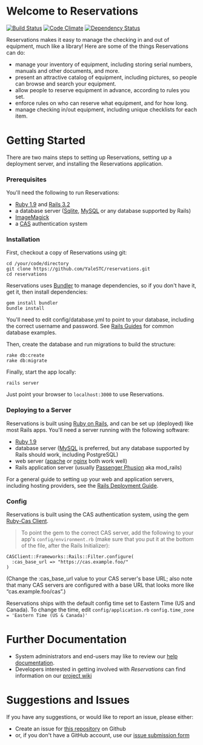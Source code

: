 # Welcome to Reservations 

[![Build Status](https://travis-ci.org/YaleSTC/reservations.svg?branch=development)](https://travis-ci.org/YaleSTC/reservations) [![Code Climate](https://codeclimate.com/github/YaleSTC/reservations.png)](https://codeclimate.com/github/YaleSTC/reservations) [![Dependency Status](https://gemnasium.com/YaleSTC/reservations.svg)](https://gemnasium.com/YaleSTC/reservations)

Reservations makes it easy to manage the checking in and out of equipment, much like a library! Here are some of the things Reservations can do:

* manage your inventory of equipment, including storing serial numbers, manuals and other documents, and more.
* present an attractive catalog of equipment, including pictures, so people can browse and search your equipment.
* allow people to reserve equipment in advance, according to rules you set.
* enforce rules on who can reserve what equipment, and for how long.
* manage checking in/out equipment, including unique checklists for each item.

Getting Started
===============

There are two mains steps to setting up Reservations, setting up a deployment server, and installing the Reservations application.

### Prerequisites
You'll need the following to run Reservations:
* [Ruby 1.9](http://www.ruby-lang.org/) and [Rails 3.2](http://rubyonrails.org/)
* a database server ([Sqlite](http://www.sqlite.org/), [MySQL](http://www.mysql.com/) or any database supported by Rails)
* [ImageMagick](http://www.imagemagick.org/script/index.php)
* a [CAS](http://www.jasig.org/cas) authentication system

### Installation 
First, checkout a copy of Reservations using git:

```
cd /your/code/directory
git clone https://github.com/YaleSTC/reservations.git
cd reservations
```

Reservations uses [Bundler](http://gembundler.com/) to manage dependencies, so if you don't have it, get it, then install dependencies:

```
gem install bundler
bundle install
```

You'll need to edit config/database.yml to point to your database, including the correct username and password. See [Rails Guides](http://guides.rubyonrails.org/configuring.html#configuring-a-database) for common database examples.

Then, create the database and run migrations to build the structure:

```
rake db:create
rake db:migrate
```

Finally, start the app locally:

```rails server```

Just point your browser to ```localhost:3000``` to use Reservations.

### Deploying to a Server

Reservations is built using [Ruby on Rails](http://rubyonrails.org/), and can be set up (deployed) like most Rails apps. You'll need a server running with the following software:

* [Ruby 1.9](http://www.ruby-lang.org/)
* database server ([MySQL](http://www.mysql.com/) is preferred, but any database supported by Rails should work, including PostgreSQL)
* web server ([apache](http://apache.org/) or [nginx](http://wiki.nginx.org/Main) both work well) 
* Rails application server (usually [Passenger Phusion](http://www.modrails.com/) aka mod_rails)

For a general guide to setting up your web and application servers, including hosting providers, see the [Rails Deployment Guide](http://rubyonrails.org/deploy/).

### Config

Reservations is built using the CAS authentication system, using the gem [Ruby-Cas Client](https://github.com/rubycas/rubycas-client).

> To point the gem to the correct CAS server, add the following to your app's `config/environment.rb` (make sure that you put it at the bottom of the file, after the Rails Initializer):
```
CASClient::Frameworks::Rails::Filter.configure(
  :cas_base_url => "https://cas.example.foo/"
)
```
(Change the :cas_base_url value to your CAS server's base URL; also note that many CAS servers are configured with a base URL that looks more like “cas.example.foo/cas”.)

Reservations ships with the default config time set to Eastern Time (US and Canada). To change the time, edit `config/application.rb` 
`config.time_zone = 'Eastern Time (US & Canada)'`


Further Documentation
==================
* System administrators and end-users may like to review our [help documentation](https://yalestc.github.io/reservations).
* Developers interested in getting involved with *Reservations* can find information on our [project wiki](https://github.com/YaleSTC/reservations/wiki)

Suggestions and Issues
======================

If you have any suggestions, or would like to report an issue, please either:
* Create an issue for [this repository](https://github.com/YaleSTC/reservations/) on Github 
* or, if you don't have a GitHub account, use our [issue submission form](https://docs.google.com/a/yale.edu/spreadsheet/viewform?formkey=dE8zTFprNVB4RTAwdURhWEVTTlpDQVE6MQ#gid=0)

